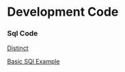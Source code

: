 # Development Code
### Sql Code
[Distinct](https://github.com/TechCodeDev/Development_Code/blob/main/Sql/Select.sql)

[Basic SQl Example](https://github.com/TechCodeDev/Development_Code/blob/main/BasicSql.sql)

